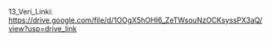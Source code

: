 13_Veri_Linki: https://drive.google.com/file/d/1OOgX5hOHI6_ZeTWsouNzOCKsyssPX3aQ/view?usp=drive_link
